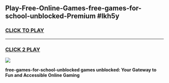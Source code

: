 
## Play-Free-Online-Games-free-games-for-school-unblocked-Premium #lkh5y
<h3>
<a href="https://premium.freeplayer.one?title=free-games-for-school-unblocked&ref=8M">CLICK TO PLAY</a></h3>
<hr>

<h3>
<a href="https://premium.freeplayer.one?title=free-games-for-school-unblocked&ref=8M">CLICK 2 PLAY</a>
  
</h3>

<a href="https://premium.freeplayer.one?title=free-games-for-school-unblocked&ref=8M"><img src="https://clearcache.store/games.png"></a>


**free-games-for-school-unblocked games unblocked: Your Gateway to Fun and Accessible Online Gaming**
